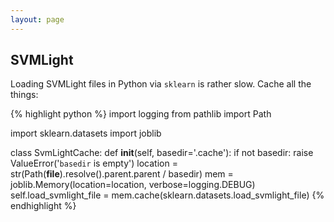 ```yaml
---
layout: page
---
```


## SVMLight

Loading SVMLight files in Python via `sklearn` is rather slow. Cache all the things:

{% highlight python %}
import logging
from pathlib import Path

import sklearn.datasets
import joblib

class SvmLightCache:
    def __init__(self, basedir='.cache'):
        if not basedir:
            raise ValueError('`basedir` is empty')
        location = str(Path(__file__).resolve().parent.parent / basedir)
        mem = joblib.Memory(location=location, verbose=logging.DEBUG)
        self.load_svmlight_file = mem.cache(sklearn.datasets.load_svmlight_file)
{% endhighlight %}
